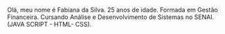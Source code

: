 Olá, meu nome é Fabiana da Silva.
25 anos de idade.
Formada em Gestão Financeira.
Cursando Análise e Desenvolvimento de Sistemas no SENAI.
(JAVA SCRIPT - HTML- CSS).
